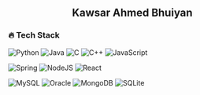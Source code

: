 <h2 align='center'>Kawsar Ahmed Bhuiyan</h1>


### 🔥 Tech Stack 
<p>
<img alt="Python" src="https://img.shields.io/badge/python%20-%2314354C.svg?&style=for-the-badge&logo=python&logoColor=white"/>
<img alt="Java" src="https://img.shields.io/badge/java-%23ED8B00.svg?&style=for-the-badge&logo=java&logoColor=white"/>
<img alt="C" src="https://img.shields.io/badge/c%20-%2300599C.svg?&style=for-the-badge&logo=c&logoColor=white"/>
<img alt="C++" src="https://img.shields.io/badge/c++%20-%2300599C.svg?&style=for-the-badge&logo=c%2B%2B&ogoColor=white"/>
<img alt="JavaScript" src="https://img.shields.io/badge/javascript%20-%23323330.svg?&style=for-the-badge&logo=javascript&logoColor=%23F7DF1E"/>
</p>

<p>
<img alt="Spring" src ="https://img.shields.io/badge/Spring-6DB33F?style=for-the-badge&logo=spring&logoColor=white"/>
<img alt="NodeJS" src="https://img.shields.io/badge/node.js%20-%2343853D.svg?&style=for-the-badge&logo=node.js&logoColor=white"/>
<img alt="React" src="https://img.shields.io/badge/react%20-%2320232a.svg?&style=for-the-badge&logo=react&logoColor=%2361DAFB"/>
</p>

<p><img alt="MySQL" src="https://img.shields.io/badge/mysql-%2300f.svg?&style=for-the-badge&logo=mysql&logoColor=white"/>
 <img alt="Oracle" src ="https://img.shields.io/badge/oracle%20-%23F00000.svg?&style=for-the-badge&logo=oracle&logoColor=white"/>
 <img alt="MongoDB" src ="https://img.shields.io/badge/MongoDB-%234ea94b.svg?&style=for-the-badge&logo=mongodb&logoColor=white"/>
 <img alt="SQLite" src ="https://img.shields.io/badge/sqlite-%2307405e.svg?&style=for-the-badge&logo=sqlite&logoColor=white"/></p>

